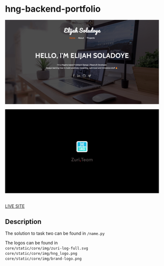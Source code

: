 # hng-backend-portfolio

![HNG PORTFOLIO](preview.png?raw=true "HNG PORTFOLIO")

![HNG PORTFOLIO](logo-preview.png?raw=true "HNG PORTFOLIO")
<!-- ![HNG PORTFOLIO](responsive-preview.png?raw=true "HNG PORTFOLIO") -->
<br>
<a href="https://hng-eportfolio.herokuapp.com/">LIVE SITE</a>

## Description
The solution to task two can be found in `/name.py` <br/>

The logos can be found in <br/>
`core/static/core/img/zuri-log-full.svg ` <br/>
`core/static/core/img/hng_logo.png ` <br/>
`core/static/core/img/brand-logo.png `
